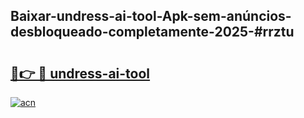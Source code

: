 ## Baixar-undress-ai-tool-Apk-sem-anúncios-desbloqueado-completamente-2025-#rrztu

# <h2><a href="https://ainizakaria.my?title=undress-ai-tool&ref=22M">🔗👉 🔴 undress-ai-tool</a></h2>

[![acn](https://github.com/user-attachments/assets/0f9c940e-d8b0-45ae-aac7-cd30a18b3e1c)](https://ainizakaria.my?title=undress-ai-tool&ref=22M)

